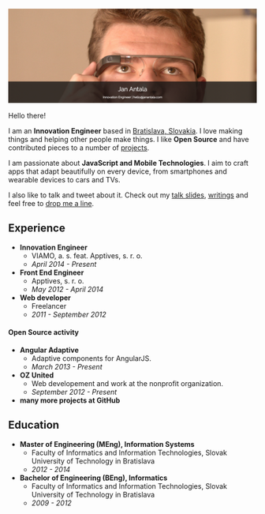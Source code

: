 ![](title.png)

Hello there!

I am an **Innovation Engineer** based in [Bratislava, Slovakia](https://www.google.com/maps/search/Bratislava,+Slovakia). I love making things and helping other people make things. I like **Open Source** and have contributed pieces to a number of [projects](https://github.com/angular-adaptive).

I am passionate about **JavaScript and Mobile Technologies**. I aim to craft apps that adapt beautifully on every device, from smartphones and wearable devices to cars and TVs.

I also like to talk and tweet about it. Check out my [talk slides](http://www.janantala.com/slides), [writings](http://janantala.github.io/beyond-adaptive-web-design/) and feel free to [drop me a line](mailto:hello@janantala.com).

## Experience

- **Innovation Engineer** 
  - VIAMO, a. s. feat. Apptives, s. r. o.
  - *April 2014 - Present*
- **Front End Engineer**
  - Apptives, s. r. o.
  - *May 2012 - April 2014*
- **Web developer** 
  - Freelancer
  - *2011 - September 2012*

#### Open Source activity

- **Angular Adaptive** 
  - Adaptive components for AngularJS.
  - *March 2013 - Present*
- **OZ United** 
  - Web developement and work at the nonprofit organization.
  - *September 2012 - Present*
- **many more projects at GitHub**

## Education

- **Master of Engineering (MEng), Information Systems**
  - Faculty of Informatics and Information Technologies, Slovak University of Technology in Bratislava
  - *2012 - 2014*
- **Bachelor of Engineering (BEng), Informatics**
  - Faculty of Informatics and Information Technologies, Slovak University of Technology in Bratislava
  - *2009 - 2012*
